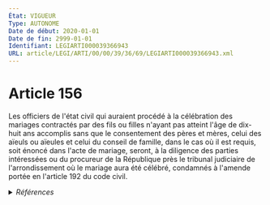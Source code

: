 ```yaml
---
État: VIGUEUR
Type: AUTONOME
Date de début: 2020-01-01
Date de fin: 2999-01-01
Identifiant: LEGIARTI000039366943
URL: article/LEGI/ARTI/00/00/39/36/69/LEGIARTI000039366943.xml
---
```


<h1>Article 156</h1>

Les officiers de l'état civil qui auraient procédé à la célébration des mariages
contractés par des fils ou filles n'ayant pas atteint l'âge de dix-huit ans
accomplis sans que le consentement des pères et mères, celui des aïeuls ou
aïeules et celui du conseil de famille, dans le cas où il est requis, soit
énoncé dans l'acte de mariage, seront, à la diligence des parties intéressées ou
du procureur de la République près le tribunal judiciaire de l'arrondissement où
le mariage aura été célébré, condamnés à l'amende portée en l'article 192 du
code civil.


<details>
  <summary><em>Références</em></summary>

  <h2>Articles faisant référence à l'article</h2>
  
  <ul>
    <li>
      <a href="https://legal.tricoteuses.fr//redirection/LEGIARTI000006422546?vers=git&vers=legifrance">Code civil - article 192 AUTONOME MODIFIE, en vigueur du 1946-10-07 au 2002-01-01</a> CITATION cible
    </li>
    <li>
      <a href="https://legal.tricoteuses.fr//redirection/LEGIARTI000039110945?vers=git&vers=legifrance">Ordonnance n° 2019-964 du 18 septembre 2019 prise en application de la loi n° 2019-222 du 23 mars 2019 de programmation 2018-2022 et de réforme pour la justice - article 35 PARTIELLEMENT_MODIF VIGUEUR_DIFF, en vigueur depuis le 2020-01-01</a> MODIFICATION cible
    </li>
    <li>
      <a href="https://legal.tricoteuses.fr//redirection/LEGIARTI000006422547?vers=git&vers=legifrance">Code civil - article 192 AUTONOME VIGUEUR, en vigueur depuis le 2002-01-01</a> CITATION cible
    </li>
  </ul>
  
  <h2>Références faites par l'article</h2>
  
  <ul>
    <li>
      2010-06-03 CITATION cible <a href="https://legal.tricoteuses.fr//redirection/LEGIARTI000022299360?vers=git&vers=legifrance">Ordonnance n° 2010-590 du 3 juin 2010 portant dispositions relatives au statut civil de droit local applicable à Mayotte et aux juridictions compétentes pour en connaître - article 9 AUTONOME VIGUEUR, en vigueur depuis le 2010-06-05</a>
    </li>
    <li>
      2019-09-18 MODIFICATION source <a href="https://legal.tricoteuses.fr//redirection/LEGIARTI000039110945?vers=git&vers=legifrance">Ordonnance n° 2019-964 du 18 septembre 2019 prise en application de la loi n° 2019-222 du 23 mars 2019 de programmation 2018-2022 et de réforme pour la justice - article 35 PARTIELLEMENT_MODIF VIGUEUR_DIFF, en vigueur depuis le 2020-01-01</a>
    </li>
    <li>
      2999-01-01 CITATION cible <a href="https://legal.tricoteuses.fr//redirection/LEGIARTI000006345029?vers=git&vers=legifrance">Code des communes - article L122-25 AUTONOME ABROGE, en vigueur du 1977-03-20 au 1996-02-24</a>
    </li>
    <li>
      2999-01-01 CITATION source <a href="https://legal.tricoteuses.fr//redirection/LEGIARTI000006422546?vers=git&vers=legifrance">Code civil - article 192 AUTONOME MODIFIE, en vigueur du 1946-10-07 au 2002-01-01</a>
    </li>
  </ul>
</details>
